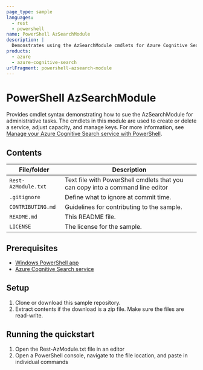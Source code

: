 ```yaml
---
page_type: sample
languages:
  - rest
  - powershell
name: PowerShell AzSearchModule
description: |
  Demonstrates using the AzSearchModule cmdlets for Azure Cognitive Search service, capacity, and key administration.
products:
  - azure
  - azure-cognitive-search
urlFragment: powershell-azsearch-module
---
```


# PowerShell AzSearchModule

Provides cmdlet syntax demonstrating how to sue the AzSearchModule for administrative tasks. The cmdlets in this module are used to create or delete a service, adjust capacity, and manage keys. For more information, see [Manage your Azure Cognitive Search service with PowerShell](https://docs.microsoft.com/azure/search/search-manage-powershell).

## Contents

| File/folder | Description |
|-------------|-------------|
| `Rest-AzModule.txt` | Text file with PowerShell cmdlets that you can copy into a command line editor |
| `.gitignore` | Define what to ignore at commit time. |
| `CONTRIBUTING.md` | Guidelines for contributing to the sample. |
| `README.md` | This README file. |
| `LICENSE`   | The license for the sample. |

## Prerequisites

- [Windows PowerShell app](https://docs.microsoft.com/powershell/scripting/components/ise/introducing-the-windows-powershell-ise?view=powershell-6)
- [Azure Cognitive Search service](https://docs.microsoft.com/azure/search/search-create-service-portal)

## Setup

1. Clone or download this sample repository.
1. Extract contents if the download is a zip file. Make sure the files are read-write.

## Running the quickstart
1. Open the Rest-AzModule.txt file in an editor
1. Open a PowerShell console, navigate to the file location, and paste in individual commands
